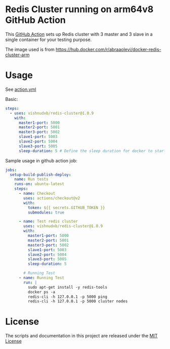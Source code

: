 # Redis Cluster running on arm64v8 GitHub Action

This [GitHub Action](https://github.com/features/actions) sets up Redis cluster with 3 master and 3 slave in a single container for your testing purpose.

The image used is from https://hub.docker.com/r/abraaolevi/docker-redis-cluster-arm

# Usage

See [action.yml](action.yml)

Basic:

```yaml
steps:
  - uses: vishnudxb/redis-cluster@1.0.9
    with:
      master1-port: 5000
      master2-port: 5001
      master3-port: 5002
      slave1-port: 5003
      slave2-port: 5004
      slave3-port: 5005
      sleep-duration: 5 # Define the sleep duration for docker to start and ready for accepting connections (Here we set default to 5seconds)
```

Sample usage in github action job:

```yaml
jobs:
  setup-build-publish-deploy:
    name: Run tests
    runs-on: ubuntu-latest
    steps:
      - name: Checkout
        uses: actions/checkout@v2
        with:
          token: ${{ secrets.GITHUB_TOKEN }}
          submodules: true

      - name: Test redis cluster
        uses: vishnudxb/redis-cluster@1.0.9
        with:
          master1-port: 5000
          master2-port: 5001
          master3-port: 5002
          slave1-port: 5003
          slave2-port: 5004
          slave3-port: 5005
          sleep-duration: 5

        # Running Test
      - name: Running Test
        run: |
          sudo apt-get install -y redis-tools
          docker ps -a
          redis-cli -h 127.0.0.1 -p 5000 ping
          redis-cli -h 127.0.0.1 -p 5000 cluster nodes
```

# License

The scripts and documentation in this project are released under the [MIT License](LICENSE)
